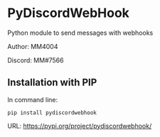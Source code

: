 # PyDiscordWebHook
Python module to send messages with webhooks

Author: MM4004 

Discord: MM#7566

## Installation with PIP

In command line: 

```pip install pydiscordwebhook```

URL: https://pypi.org/project/pydiscordwebhook/
